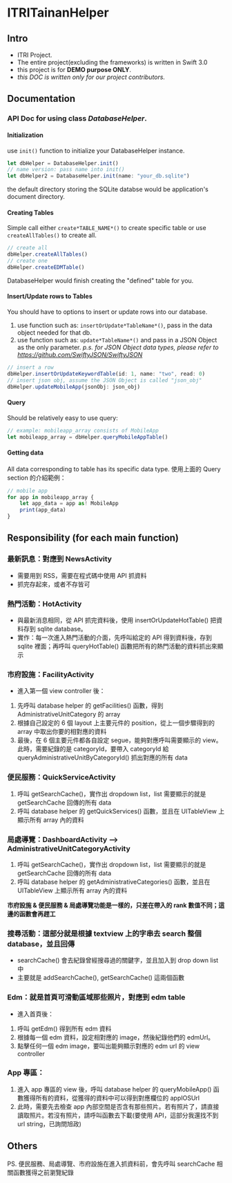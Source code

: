 # ITRITainanHelper 

## Intro
* ITRI Project.
* The entire project(excluding the frameworks) is written in Swift 3.0
* this project is for **DEMO purpose ONLY**.
* *this DOC is written only for our project contributors.*

## Documentation

### API Doc for using class *DatabaseHelper*.
#### Initialization
use `init()` function to initialize your DatabaseHelper instance.
```jsx
let dbHelper = DatabaseHelper.init()
// name version: pass name into init()
let dbHelper2 = DatabaseHelper.init(name: "your_db.sqlite")
```
the default directory storing the SQLite databse would be application's document directory.

#### Creating Tables
Simple call either `create*TABLE_NAME*()` to create specific table or use `createAllTables()` to create all.
```jsx
// create all
dbHelper.createAllTables()
// create one
dbHelper.createEDMTable()
```
DatabaseHelper would finish creating the "defined" table for you.

#### Insert/Update rows to Tables
You should have to options to insert or update rows into our database.
1. use function such as: `insertOrUpdate*TableName*()`, pass in the data object needed for that db.
2. use function such as: `update*TableName*()` and pass in a JSON Object as the only parameter.
*p.s. for JSON Object data types, please refer to https://github.com/SwiftyJSON/SwiftyJSON*
```jsx
// insert a row
dbHelper.insertOrUpdateKeywordTable(id: 1, name: "two", read: 0)
// insert json obj, assume the JSON Object is called "json_obj"
dbHelper.updateMobileApp(jsonObj: json_obj)
```

#### Query
Should be relatively easy to use query:
```jsx
// example: mobileapp_array consists of MobileApp
let mobileapp_array = dbHelper.queryMobileAppTable()
```

#### Getting data
All data corresponding to table has its specific data type.
使用上面的 Query section 的介紹範例：
```jsx
// mobile app
for app in mobileapp_array {
	let app_data = app as! MobileApp
	print(app_data)
}
```

## Responsibility (for each main function)
### 最新訊息：對應到 NewsActivity
* 需要用到 RSS，需要在程式碼中使用 API 抓資料
* 抓完存起來，或者不存皆可
 
### 熱門活動：HotActivity
* 與最新消息相同，從 API 抓完資料後，使用 insertOrUpdateHotTable() 把資料存到 sqlite database。
* 實作：每一次進入熱門活動的介面，先呼叫給定的 API 得到資料後，存到 sqlite 裡面；再呼叫 queryHotTable() 函數把所有的熱門活動的資料抓出來顯示
 
### 市府設施：FacilityActivity
* 進入第一個 view controller 後：
1. 先呼叫 database helper 的 getFacilities() 函數，得到 AdministrativeUnitCategory 的 array
2. 根據自己設定的 6 個 layout 上主要元件的 position，從上一個步驟得到的 array 中取出你要的相對應的資料
3. 最後，在 6 個主要元件都各自設定 segue，能夠對應呼叫需要顯示的 view。此時，需要紀錄的是 categoryId，要帶入 categoryId 給 queryAdministrativeUnitByCategoryId() 抓出對應的所有 data
 
### 便民服務：QuickServiceActivity 
1. 呼叫 getSearchCache()，實作出 dropdown list，list 需要顯示的就是 getSearchCache 回傳的所有 data
2. 呼叫 database helper 的 getQuickServices() 函數，並且在 UITableView 上顯示所有 array 內的資料
 
### 局處導覽：DashboardActivity --> AdministrativeUnitCategoryActivity
1. 呼叫 getSearchCache()，實作出 dropdown list，list 需要顯示的就是 getSearchCache 回傳的所有 data
2. 呼叫 database helper 的 getAdministrativeCategories() 函數，並且在 UITableView 上顯示所有 array 內的資料
 
**市府設施 & 便民服務 & 局處導覽功能是一樣的，只差在帶入的 rank 數值不同；這邊的函數會再趕工**
 
### 搜尋活動：這部分就是根據 textview 上的字串去 search 整個 database，並且回傳
* searchCache() 會去紀錄曾經搜尋過的關鍵字，並且加入到 drop down list 中
* 主要就是 addSearchCache(), getSearchCache() 這兩個函數
 
### Edm：就是首頁可滑動區域那些照片，對應到 edm table
* 進入首頁後：
1. 呼叫 getEdm() 得到所有 edm 資料
2. 根據每一個 edm 資料，設定相對應的 image，然後紀錄他們的 edmUrl。
3. 點擊任何一個 edm image，要叫出能夠顯示對應的 edm url 的 view controller
 
### App 專區：
1. 進入 app 專區的 view 後，呼叫 database helper 的 queryMobileApp() 函數獲得所有的資料，從獲得的資料中可以得到對應欄位的 appIOSUrl
2. 此時，需要先去檢查 app 內部空間是否含有那些照片。若有照片了，請直接讀取照片。若沒有照片，請呼叫函數去下載(要使用 API，這部分我還找不到 url string，已詢問旭政)
 
## Others
PS. 便民服務、局處導覽、市府設施在進入抓資料前，會先呼叫 searchCache 相關函數獲得之前瀏覽紀錄
